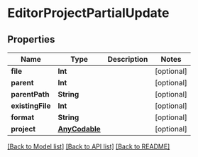 # EditorProjectPartialUpdate

## Properties

Name | Type | Description | Notes
------------ | ------------- | ------------- | -------------
**file** | **Int** |  | [optional] 
**parent** | **Int** |  | [optional] 
**parentPath** | **String** |  | [optional] 
**existingFile** | **Int** |  | [optional] 
**format** | **String** |  | [optional] 
**project** | [**AnyCodable**](.md) |  | [optional] 

[[Back to Model list]](../README.md#documentation-for-models) [[Back to API list]](../README.md#documentation-for-api-endpoints) [[Back to README]](../README.md)


